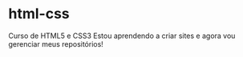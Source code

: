 # html-css
 Curso de HTML5 e CSS3
 Estou aprendendo a criar sites e agora vou gerenciar meus repositórios!